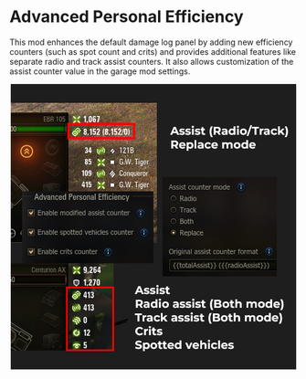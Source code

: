# Advanced Personal Efficiency

This mod enhances the default damage log panel by adding new efficiency counters (such as spot count and crits) and provides additional features like separate radio and track assist counters. It also allows customization of the assist counter value in the garage mod settings.

<p align="center">
  <img src="./assets/ape_preview.png" alt="Preview"/>
</p>
